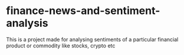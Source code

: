 # finance-news-and-sentiment-analysis
This is a project made for analysing sentiments of a particular financial product or commodity like stocks, crypto etc

